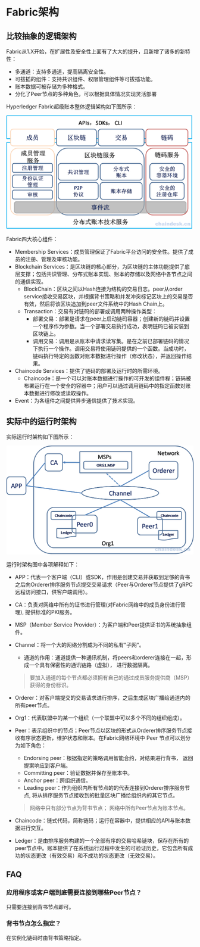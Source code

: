 # Fabric架构
## 比较抽象的逻辑架构
Fabric从1.X开始，在扩展性及安全性上面有了大大的提升，且新增了诸多的新特性：

- 多通道：支持多通道，提高隔离安全性。
- 可拔插的组件：支持共识组件、权限管理组件等可拔插功能。
- 账本数据可被存储为多种格式。
- 分化了Peer节点的多种角色，可以根据具体情况实现灵活部署

Hyperledger Fabric超级账本整体逻辑架构如下图所示：

![](./imgs/mark.png)

Fabric四大核心组件：

* Membership Services：成员管理保证了Fabric平台访问的安全性。提供了成员的注册、管理及审核功能。
* Blockchain Services：是区块链的核心部分，为区块链的主体功能提供了底层支撑；包括共识管理、分布式账本实现、账本的存储以及网络中各节点之间的通信实现。
    - BlockChain：区块之间以Hash连接为结构的交易日志。peer从order service接收交易区块，并根据背书策略和并发冲突标记区块上的交易是否有效，然后将该区块追加到peer文件系统中的Hash Chain上。
    - Transaction：交易有对链码的部署或调用两种操作类型：
        - 部署交易：部署是请求在peer上启动链码容器；创建新的链码并设置一个程序作为参数。当一个部署交易执行成功，表明链码已被安装到区块链上。
        - 调用交易：调用是从账本中请求读写集。是在之前已部署链码的情况下执行一个操作。调用交易将使用链码提供的一个函数。当成功时，链码执行特定的函数对账本数据进行操作（修改状态），并返回操作结果。
* Chaincode Services：提供了链码的部署及运行时的所需环境。
    - Chaincode：是一个可以对账本数据进行操作的可开发的组件程；链码被布署运行在一个安全的容器中；用户可以通过调用链码中的指定函数对账本数据进行修改或读取操作。
* Event：为各组件之间提供异步通信提供了技术实现。
## 实际中的运行时架构
实际运行时架构如下图所示：

![](./imgs/runningmark.png)

运行时架构图中各项解释如下：

- APP：代表一个客户端（CLI）或SDK，作用是创建交易并获取到足够的背书之后向Orderer排序服务节点提交交易请求（Peer与Orderer节点提供了gRPC远程访问接口，供客户端调用）。

- CA：负责对网络中所有的证书进行管理(对Fabric网络中的成员身份进行管理), 提供标准的PKI服务。

- MSP（Member Service Provider）：为客户端和Peer提供证书的系统抽象组件。

- Channel：将一个大的网络分割成为不同的私有"子网"。

    - 通道的作用：通道提供一种通讯机制，将peers和orderer连接在一起，形成一个具有保密性的通讯链路（虚拟）， 进行数据隔离。

    > 要加入通道的每个节点都必须拥有自己的通过成员服务提供商（MSP）获得的身份标识。

- Orderer：对客户端提交的交易请求进行排序，之后生成区块广播给通道内的所有peer节点。

- Org1：代表联盟中的某一个组织（一个联盟中可以多个不同的组织组成）。

- Peer：表示组织中的节点；Peer节点以区块的形式从Orderer排序服务节点接收有序状态更新，维护状态和账本。在Fabric网络环境中 Peer 节点可以划分为如下角色：

    - Endorsing peer：根据指定的策略调用智能合约，对结果进行背书， 返回提案响应到客户端。
    - Committing peer：验证数据并保存至账本中。
    - Anchor peer：跨组织通信。
    - Leading peer：作为组织内所有节点的的代表连接到Orderer排序服务节点, 将从排序服务节点接收到的批量区块广播给组织内的其它节点。

    > 网络中只有部分节点为背书节点； 网络中所有Peer节点为账本节点。

- Chaincode：链式代码，简称链码；运行在容器中，提供相应的API与账本数据进行交互。

- Ledger：是由排序服务构建的一个全部有序的交易哈希链块，保存在所有的peer节点中。账本提供了在系统运行过程中发生的可验证历史，它包含所有成功的状态更改（有效交易）和不成功的状态更改（无效交易）。

## FAQ

### 应用程序或客户端到底需要连接到哪些Peer节点？

只需要连接到背书节点即可。

### 背书节点怎么指定？

在实例化链码时由背书策略指定。
